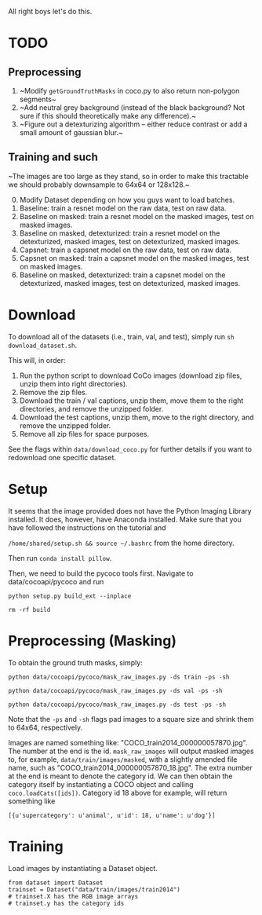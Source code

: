 All right boys let's do this.

# TODO

## Preprocessing

1. ~Modify `getGroundTruthMasks` in coco.py to also return non-polygon segments~
2. ~Add neutral grey background (instead of the black background? Not sure if this should theoretically make any difference).~
3. ~Figure out a detexturizing algorithm – either reduce contrast or add a small amount of gaussian blur.~

## Training and such

~The images are too large as they stand, so in order to make this tractable we should probably downsample to 64x64 or 128x128.~

0. Modify Dataset depending on how you guys want to load batches.
1. Baseline: train a resnet model on the raw data, test on raw data. 
2. Baseline on masked: train a resnet model on the masked images, test on masked images.
3. Baseline on masked, detexturized: train a resnet model on the detexturized, masked images, test on detexturized, masked images.
4. Capsnet: train a capsnet model on the raw data, test on raw data. 
5. Capsnet on masked: train a capsnet model on the masked images, test on masked images.
6. Baseline on masked, detexturized: train a capsnet model on the detexturized, masked images, test on detexturized, masked images.

# Download 

To download all of the datasets (i.e., train, val, and test), simply run `sh download_dataset.sh`. 

This will, in order:

1. Run the python script to download CoCo images (download zip files, unzip them into right directories).
2. Remove the zip files. 
3. Download the train / val captions, unzip them, move them to the right directories, and remove the unzipped folder. 
4. Download the test captions, unzip them, move to the right directory, and remove the unzipped folder. 
5. Remove all zip files for space purposes. 

See the flags within `data/download_coco.py` for further details if you want to redownload one specific dataset. 

# Setup

It seems that the image provided does not have the Python Imaging Library installed. It does, however, have Anaconda installed. Make sure that you have followed the instructions on the tutorial and 

`/home/shared/setup.sh && source ~/.bashrc` from the home directory. 

Then run `conda install pillow`. 

Then, we need to build the pycoco tools first. Navigate to data/cocoapi/pycoco and run 

`python setup.py build_ext --inplace`

`rm -rf build`

# Preprocessing (Masking)

To obtain the ground truth masks, simply:

`python data/cocoapi/pycoco/mask_raw_images.py -ds train -ps -sh`

`python data/cocoapi/pycoco/mask_raw_images.py -ds val -ps -sh`

`python data/cocoapi/pycoco/mask_raw_images.py -ds test -ps -sh` 

Note that the `-ps` and `-sh` flags pad images to a square size and shrink them to 64x64, respectively. 


Images are named something like: "COCO_train2014_000000057870.jpg". The number at the end is the id. `mask_raw_images` will output masked images to, for example, `data/train/images/masked`, with a slightly amended file name, such as "COCO_train2014_000000057870_18.jpg". The extra number at the end is meant to denote the category id. We can then obtain the category itself by instantiating a COCO object and calling `coco.loadCats([ids])`. Category id 18 above for example, will return something like 

`[{u'supercategory': u'animal', u'id': 18, u'name': u'dog'}]`


# Training 

Load images by instantiating a Dataset object. 

```
from dataset import Dataset
trainset = Dataset("data/train/images/train2014")
# trainset.X has the RGB image arrays 
# trainset.y has the category ids
```
